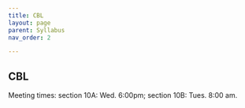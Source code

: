 ```yaml
---
title: CBL
layout: page
parent: Syllabus
nav_order: 2

---
```


## CBL


Meeting times: section 10A: Wed. 6:00pm;  section 10B: Tues. 8:00 am.

